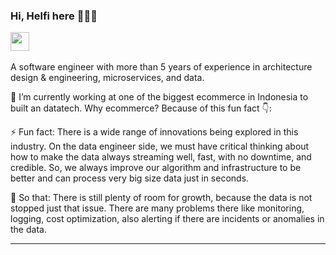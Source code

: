 <!--
**kahell/kahell** is a ✨ _special_ ✨ repository because its `README.md` (this file) appears on your GitHub profile.

Here are some ideas to get you started:

- 🔭 I’m currently working on ...
- 🌱 I’m currently learning ...
- 👯 I’m looking to collaborate on ...
- 🤔 I’m looking for help with ...
- 💬 Ask me about ...
- 📫 How to reach me: ...
- 😄 Pronouns: ...
- ⚡ Fun fact: ...
-->

### Hi, Helfi here 🦸🏻‍♂️
     
<a href="https://www.linkedin.com/in/helfipangestu/" rel="nofollow"><img src="https://camo.githubusercontent.com/69d105983e648a783833c09ebc1c1cf0fe2ee14b/68747470733a2f2f696d6167652e666c617469636f6e2e636f6d2f69636f6e732f706e672f3531322f3137342f3137343835372e706e67" height="30" data-canonical-src="https://image.flaticon.com/icons/png/512/174/174857.png" style="max-width:100%;"></a> &nbsp; 

A software engineer with more than 5 years of experience in architecture design & engineering, microservices, and data.

🔭 I’m currently working at one of the biggest ecommerce in Indonesia to built an datatech. Why ecommerce? Because of this fun fact 👇:

⚡ Fun fact: 
There is a wide range of innovations being explored in this industry. On the data engineer side, we must have critical thinking about how to make the data always streaming well, fast, with no downtime, and credible. So, we always improve our algorithm and infrastructure to be better and can process very big size data just in seconds. 


🤔 So that:
There is still plenty of room for growth, because the data is not stopped just that issue. There are many problems there like monitoring, logging, cost optimization, also alerting if there are incidents or anomalies in the data.

------
